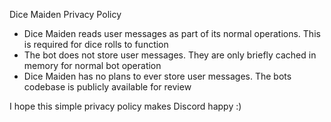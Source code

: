 Dice Maiden Privacy Policy
- Dice Maiden reads user messages as part of its normal operations. This is required for dice rolls to function
- The bot does not store user messages. They are only briefly cached in memory for normal bot operation
- Dice Maiden has no plans to ever store user messages. The bots codebase is publicly available for review

I hope this simple privacy policy makes Discord happy :) 
